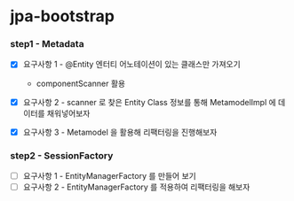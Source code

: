 # jpa-bootstrap

### step1 - Metadata

- [x] 요구사항 1 - @Entity 엔터티 어노테이션이 있는 클래스만 가져오기
  - componentScanner 활용
- [x] 요구사항 2 - scanner 로 찾은 Entity Class 정보를 통해 MetamodelImpl 에 데이터를 채워넣어보자
- [x] 요구사항 3 - Metamodel 을 활용해 리팩터링을 진행해보자


### step2 - SessionFactory

- [ ] 요구사항 1 - EntityManagerFactory 를 만들어 보기
- [ ] 요구사항 2 - EntityManagerFactory 를 적용하여 리팩터링을 해보자
